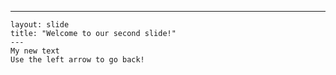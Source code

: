 ---
    layout: slide
    title: "Welcome to our second slide!"
    ---
    My new text
    Use the left arrow to go back!
